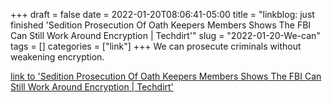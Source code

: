 +++draft = falsedate = 2022-01-20T08:06:41-05:00title = "linkblog: just finished 'Sedition Prosecution Of Oath Keepers Members Shows The FBI Can Still Work Around Encryption | Techdirt'"slug = "2022-01-20-We-can"tags = []categories = ["link"]+++We can prosecute criminals without weakening encryption. [link to 'Sedition Prosecution Of Oath Keepers Members Shows The FBI Can Still Work Around Encryption | Techdirt'](https://www.techdirt.com/articles/20220114/16362248285/sedition-prosecution-oath-keepers-members-shows-fbi-can-still-work-around-encryption.shtml)